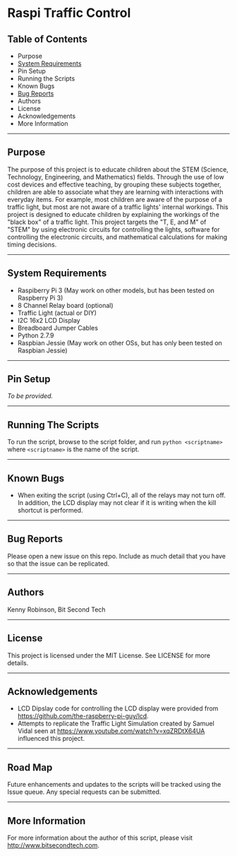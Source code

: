 # Raspi Traffic Control

## Table of Contents
* Purpose
* [System Requirements](#system-requirements)
* Pin Setup
* Running the Scripts
* Known Bugs
* [Bug Reports](#bug-reports)
* Authors
* License
* Acknowledgements
* More Information

----

## Purpose 
The purpose of this project is to educate children about the STEM (Science, Technology, 
Engineering, and Mathematics) fields. Through the use of low cost devices and effective 
teaching, by grouping these subjects together, children are able to associate what they 
are learning with interactions with everyday items. For example, most children are 
aware of the purpose of a traffic light, but most are not aware of a traffic lights' 
internal workings. This project is designed to educate children by explaining the 
workings of the "black box" of a traffic light. This project targets the "T, E, and 
M" of "STEM" by using electronic circuits for controlling the lights, software for 
controlling the electronic circuits, and mathematical calculations for making 
timing decisions.

----

## System Requirements
* Raspiberry Pi 3 (May work on other models, but has been tested on Raspberry Pi 3)
* 8 Channel Relay board (optional)
* Traffic Light (actual or DIY)
* I2C 16x2 LCD Display
* Breadboard Jumper Cables
* Python 2.7.9
* Raspbian Jessie (May work on other OSs, but has only been tested on Raspbian Jessie)

----

## Pin Setup
*To be provided.*

----

## Running The Scripts
To run the script, browse to the script folder, and run `python <scriptname>` where `<scriptname>` is the name of the script.

----

## Known Bugs
* When exiting the script (using Ctrl+C), all of the relays may not turn off. In addition, the LCD display may not clear if it is writing when the kill shortcut is performed.
----

## Bug Reports
Please open a new issue on this repo. Include as much detail that you have so that the issue can be replicated.

----

## Authors
Kenny Robinson, Bit Second Tech

----

## License
This project is licensed under the MIT License.  See LICENSE for more details.

----

## Acknowledgements
* LCD Dipslay code for controlling the LCD display were provided from https://github.com/the-raspberry-pi-guy/lcd. 
* Attempts to replicate the Traffic Light Simulation created by Samuel Vidal seen at https://www.youtube.com/watch?v=xqZRDtX64UA influenced this project.

----

## Road Map
Future enhancements and updates to the scripts will be tracked using the Issue queue.  Any special requests can be submitted. 

----

## More Information
For more information about the author of this script, please visit http://www.bitsecondtech.com.
